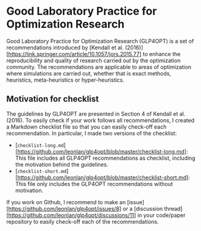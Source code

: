 # Good Laboratory Practice for Optimization Research
Good Laboratory Practice for Optimization Research (GLP4OPT) is a set of recommendations introduced by [Kendall et al. (2016)][https://link.springer.com/article/10.1057/jors.2015.77] to enhance the reproducibility and quality of research carried out by the optimization community. The recommendations are applicable to areas of optimization where simulations are carried out, whether that is exact methods, heuristics, meta-heuristics or hyper-heuristics. 

## Motivation for checklist
The guidelines by GLP4OPT are presented in Section 4 of Kendall et al. (2016). To easily check if your work follows all recommendations, I created a Markdown checklist file so that you can easily check-off each recommendation. In particular, I made two versions of the checklist:
- [`checklist-long.md`][https://github.com/leonlan/glp4opt/blob/master/checklist-long.md]: This file includes all GLP4OPT recommendations as checklist, including the motivation behind the guidelines.
- [`checklist-short.md`][https://github.com/leonlan/glp4opt/blob/master/checklist-short.md]: This file only includes the GLP4OPT recommendations without motivation.

If you work on Github, I recommend to make an [issue][https://github.com/leonlan/glp4opt/issues/8] or a [discussion thread][https://github.com/leonlan/glp4opt/discussions/11] in your code/paper repository to easily check-off each of the recommendations.


